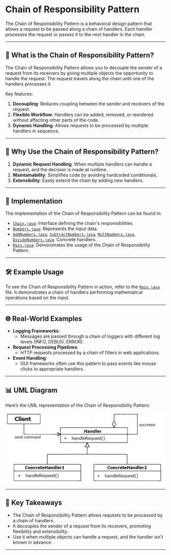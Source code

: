 # Chain of Responsibility Pattern

The Chain of Responsibility Pattern is a behavioral design pattern that allows a request to be passed along a chain of handlers. Each handler processes the request or passes it to the next handler in the chain.

---

## 📖 What is the Chain of Responsibility Pattern?

The Chain of Responsibility Pattern allows you to decouple the sender of a request from its receivers by giving multiple objects the opportunity to handle the request. The request travels along the chain until one of the handlers processes it.

Key features:
1. **Decoupling**: Reduces coupling between the sender and receivers of the request.
2. **Flexible Workflow**: Handlers can be added, removed, or reordered without affecting other parts of the code.
3. **Dynamic Handling**: Allows requests to be processed by multiple handlers in sequence.

---

## 🤔 Why Use the Chain of Responsibility Pattern?

1. **Dynamic Request Handling**: When multiple handlers can handle a request, and the decision is made at runtime.
2. **Maintainability**: Simplifies code by avoiding hardcoded conditionals.
3. **Extensibility**: Easily extend the chain by adding new handlers.

---

## 🔧 Implementation

The implementation of the Chain of Responsibility Pattern can be found in:
- [`Chain.java`](./Chain.java): Interface defining the chain's responsibilities.
- [`Numbers.java`](./Numbers.java): Represents the input data.
- [`AddNumbers.java`](./AddNumbers.java), [`SubtractNumbers.java`](./SubtractNumbers.java), [`MultNumbers.java`](./MultNumbers.java), [`DivideNumbers.java`](./DivideNumbers.java): Concrete handlers.
- [`Main.java`](./Main.java): Demonstrates the usage of the Chain of Responsibility Pattern.

---

## 🛠️ Example Usage

To see the Chain of Responsibility Pattern in action, refer to the [`Main.java`](./Main.java) file. It demonstrates a chain of handlers performing mathematical operations based on the input.

---

## 🌐 Real-World Examples

- **Logging Frameworks**:
  - Messages are passed through a chain of loggers with different log levels (INFO, DEBUG, ERROR).
- **Request Processing Pipelines**:
  - HTTP requests processed by a chain of filters in web applications.
- **Event Handling**:
  - GUI frameworks often use this pattern to pass events like mouse clicks to appropriate handlers.

---

## 📊 UML Diagram

Here’s the UML representation of the Chain of Responsibility Pattern:

![Chain of Responsibility UML](./chain-of-responsibility_uml.png)

---

## 📝 Key Takeaways

- The Chain of Responsibility Pattern allows requests to be processed by a chain of handlers.
- It decouples the sender of a request from its receivers, promoting flexibility and extensibility.
- Use it when multiple objects can handle a request, and the handler isn't known in advance.

---
